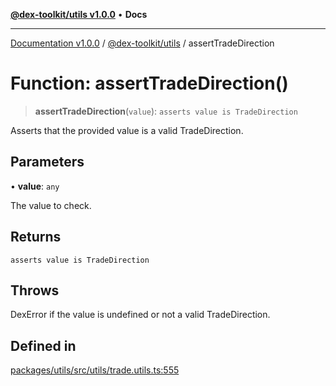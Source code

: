 [**@dex-toolkit/utils v1.0.0**](../README.md) • **Docs**

***

[Documentation v1.0.0](../../../packages.md) / [@dex-toolkit/utils](../README.md) / assertTradeDirection

# Function: assertTradeDirection()

> **assertTradeDirection**(`value`): `asserts value is TradeDirection`

Asserts that the provided value is a valid TradeDirection.

## Parameters

• **value**: `any`

The value to check.

## Returns

`asserts value is TradeDirection`

## Throws

DexError if the value is undefined or not a valid TradeDirection.

## Defined in

[packages/utils/src/utils/trade.utils.ts:555](https://github.com/niZmosis/dex-toolkit/blob/3d8b41b44787b30fbea5de3ab4737662ffb61bc8/packages/utils/src/utils/trade.utils.ts#L555)

